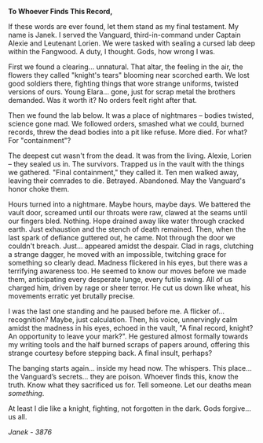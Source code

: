 **To Whoever Finds This Record,**

If these words are ever found, let them stand as my final testament. My name is Janek. I served the Vanguard, third-in-command under Captain Alexie and Leutenant Lorien. We were tasked with sealing a cursed lab deep within the Fangwood. A duty, I thought. Gods, how wrong I was.

First we found a clearing... unnatural. That altar, the feeling in the air, the flowers they called "knight's tears" blooming near scorched earth. We lost good soldiers there, fighting things that wore strange uniforms, twisted versions of ours. Young Elara... gone, just for scrap metal the brothers demanded. Was it worth it? No orders feelt right after that.

Then we found the lab below. It was a place of nightmares – bodies twisted, science gone mad. We followed orders, smashed what we could, burned records, threw the dead bodies into a pit like refuse. More died. For what? For "containment"?

The deepest cut wasn't from the dead. It was from the living. Alexie, Lorien – they sealed us in. The survivors. Trapped us in the vault with the things we gathered. "Final containment," they called it. Ten men walked away, leaving their comrades to die. Betrayed. Abandoned. May the Vanguard's honor choke them.

Hours turned into a nightmare. Maybe hours, maybe days. We battered the vault door, screamed until our throats were raw, clawed at the seams until our fingers bled. Nothing. Hope drained away like water through cracked earth. Just exhaustion and the stench of death remained. Then, when the last spark of defiance guttered out, he came. Not through the door we couldn't breach. Just... appeared amidst the despair. Clad in rags, clutching a strange dagger, he moved with an impossible, twitching grace for something so clearly dead. Madness flickered in his eyes, but there was a terrifying awareness too. He seemed to know our moves before we made them, anticipating every desperate lunge, every futile swing. All of us charged him, driven by rage or sheer terror. He cut us down like wheat, his movements erratic yet brutally precise.

I was the last one standing and he paused before me. A flicker of… recognition? Maybe, just calculation. Then, his voice, unnervingly calm amidst the madness in his eyes, echoed in the vault, "A final record, knight? An opportunity to leave your mark?". He gestured almost formally towards my writing tools and the half burned scraps of papers around, offering this strange courtesy before stepping back. A final insult, perhaps?

The banging starts again… inside my head now. The whispers. This place… the Vanguard’s secrets… they are poison. Whoever finds this, know the truth. Know what they sacrificed us for. Tell someone. Let our deaths mean *something*.

At least I die like a knight, fighting, not forgotten in the dark. Gods forgive... us all.

*Janek - 3876*
